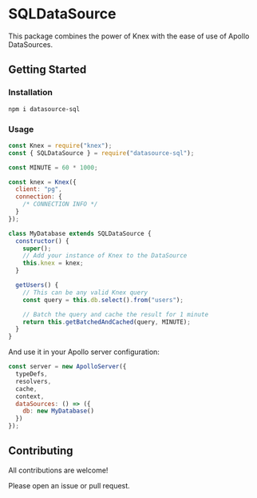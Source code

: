 # SQLDataSource

This package combines the power of Knex with the ease of use of Apollo DataSources.

## Getting Started

### Installation

`npm i datasource-sql`

### Usage

```js
const Knex = require("knex");
const { SQLDataSource } = require("datasource-sql");

const MINUTE = 60 * 1000;

const knex = Knex({
  client: "pg",
  connection: {
    /* CONNECTION INFO */
  }
});

class MyDatabase extends SQLDataSource {
  constructor() {
    super();
    // Add your instance of Knex to the DataSource
    this.knex = knex;
  }

  getUsers() {
    // This can be any valid Knex query
    const query = this.db.select().from("users");

    // Batch the query and cache the result for 1 minute
    return this.getBatchedAndCached(query, MINUTE);
  }
}
```

And use it in your Apollo server configuration:

```js
const server = new ApolloServer({
  typeDefs,
  resolvers,
  cache,
  context,
  dataSources: () => ({
    db: new MyDatabase()
  })
});
```

## Contributing

All contributions are welcome!

Please open an issue or pull request.
